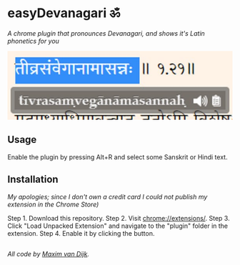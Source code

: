 # easyDevanagari ॐ
*A chrome plugin that pronounces Devanagari, and shows it's Latin phonetics for you*

![Screenshot of the plugin in action](https://github.com/vananasun/easyDevanagari/blob/master/screenshots/plugin_in_action.jpg?raw=true)

## Usage
Enable the plugin by pressing Alt+R and select some Sanskrit or Hindi text.

## Installation
*My apologies; since I don't own a credit card I could not publish my extension in the Chrome Store)*

Step 1. Download this repository.
Step 2. Visit [chrome://extensions/](chrome://extensions/).
Step 3. Click "Load Unpacked Extension" and navigate to the "plugin" folder in the extension.
Step 4. Enable it by clicking the button.

##
*All code by [Maxim van Dijk](maximvandijk.nl).*
